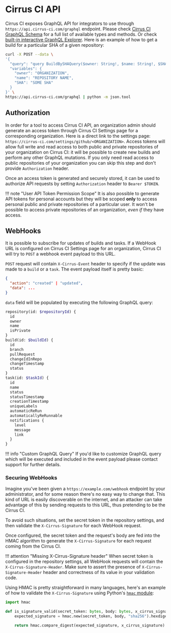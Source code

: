 # Cirrus CI API

Cirrus CI exposes GraphQL API for integrators to use through `https://api.cirrus-ci.com/graphql` endpoint. Please check
[Cirrus CI GraphQL Schema](https://github.com/cirruslabs/cirrus-ci-web/blob/master/schema.gql) for a full list of 
available types and methods. Or check [built-in interactive GraphQL Explorer](http://cirrus-ci.com/explorer). Here is an example of how to get a build for a particular SHA of a given repository:

```bash
curl -X POST --data \
'{
  "query": "query BuildBySHAQuery($owner: String!, $name: String!, $SHA: String) { searchBuilds(repositoryOwner: $owner, repositoryName: $name, SHA: $SHA) { id } }",
  "variables": {
    "owner": "ORGANIZATION",
    "name": "REPOSITORY NAME",
    "SHA": "SOME SHA"
  }
}' \
https://api.cirrus-ci.com/graphql | python -m json.tool
```

## Authorization

In order for a tool to access Cirrus CI API, an organization admin should generate an access token through Cirrus CI
Settings page for a corresponding organization. Here is a direct link to the settings page: `https://cirrus-ci.com/settings/github/<ORGANIZATION>`. Access tokens will allow full write and read access to both public and private repositories of your organization on Cirrus CI: it will be possible to create new builds and perform any other GraphQL mutations. If you only need read access to public repositories of your organization you can skip this step and don't provide `Authorization` header.

Once an access token is generated and securely stored, it can be used to authorize API requests by setting `Authorization`
header to `Bearer $TOKEN`.

!!! note "User API Token Permission Scope"
    It is also possible to generate API tokens for personal accounts but they will be scoped **only** to access personal public and private repositories
    of a particular user. It won't be possible to access private repositories of an organization, _even if_ they have access.

## WebHooks

It is possible to subscribe for updates of builds and tasks. If a WebHook URL is configured on Cirrus CI Settings page for 
an organization, Cirrus CI will try to `POST` a webhook event payload to this URL.

`POST` request will contain `X-Cirrus-Event` header to specify if the update was made to a `build` or a `task`. The event 
payload itself is pretty basic:

```json
{
  "action": "created" | "updated",
  "data": ...
}
```

`data` field will be populated by executing the following GraphQL query:

```graphql
repository(id: $repositoryId) {
  id
  owner
  name
  isPrivate
}
build(id: $buildId) {
  id
  branch
  pullRequest
  changeIdInRepo
  changeTimestamp
  status
}
task(id: $taskId) {
  id
  name
  status
  statusTimestamp
  creationTimestamp
  uniqueLabels
  automaticReRun
  automaticallyReRunnable
  notifications {
    level
    message
    link
  }
}
```

!!! info "Custom GraphQL Query"
    If you'd like to customize GraphQL query which will be executed and included in the event payload please contact support
    for further details.

### Securing WebHooks

Imagine you've been given a `https://example.com/webhook` endpoint by your administrator, and for some reason there's no easy way to change that. This kind of URL is easily discoverable on the internet, and an attacker can take advantage of this by sending requests to this URL, thus pretending to be the Cirrus CI.

To avoid such situations, set the secret token in the repository settings, and then validate the `X-Cirrus-Signature` for each WebHook request.

Once configured, the secret token and the request's body are fed into the HMAC algorithm to generate the `X-Cirrus-Signature` for each request coming from the Cirrus CI.

!!! attention "Missing X-Cirrus-Signature header"
    When secret token is configured in the repository settings, all WebHook requests will contain the `X-Cirrus-Signature-Header`. Make sure to assert the presence of `X-Cirrus-Signature-Header` header and correctness of its value in your validation code.

Using HMAC is pretty straightforward in many languages, here's an example of how to validate the `X-Cirrus-Signature` using Python's [`hmac` module](https://docs.python.org/3/library/hmac.html):

```python
import hmac

def is_signature_valid(secret_token: bytes, body: bytes, x_cirrus_signature: str) -> bool:
    expected_signature = hmac.new(secret_token, body, "sha256").hexdigest()

    return hmac.compare_digest(expected_signature, x_cirrus_signature)
```
